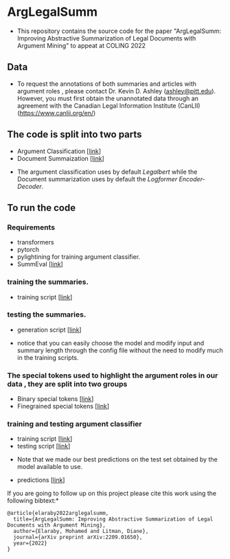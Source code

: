 # ArgLegalSumm

* This repository contains the source code for the paper "ArgLegalSumm: Improving Abstractive Summarization of Legal Documents with Argument Mining" to appeat at COLING 2022

## Data

*  To request the annotations of both summaries and articles with argument roles , please contact Dr. Kevin D. Ashley (ashley@pitt.edu).  However, you must first obtain the unannotated data through an agreement with the Canadian Legal Information Institute (CanLII) (https://www.canlii.org/en/)

## The code is split into two parts 
- Argument Classification [[link](https://github.com/EngSalem/arglegalsumm/tree/master/src/argument_classification)]
- Document Summaization [[link](https://github.com/EngSalem/arglegalsumm/tree/master/src/summarization)]

* The argument classification uses by default *Legalbert* while the Document summarization uses by default the *Logformer Encoder-Decoder*.



## To run the code

### Requirements 
- transformers
- pytorch
- pylightining for training argument classifier.
- SummEval [[link](https://github.com/Yale-LILY/SummEval)]

### training the summaries.
- training script [[link](https://github.com/EngSalem/arglegalsumm/blob/master/src/summarization/train_summ.sh)]

### testing the summaries.

- generation script [[link](https://github.com/EngSalem/arglegalsumm/blob/master/src/summarization/test_summ.sh)]

* notice that you can easily choose the model and modify input and summary length through the config file without the need to modify much in the training scripts. 

### The special tokens used to highlight the argument roles in our data , they are split into two groups
- Binary special tokens [[link](https://github.com/EngSalem/arglegalsumm/blob/master/src/summarization/binary_tokens.txt)]
- Finegrained special tokens [[link](https://github.com/EngSalem/arglegalsumm/blob/master/src/summarization/fine_grained_tokens.txt)]

### training and testing argument classifier

- training script [[link](https://github.com/EngSalem/arglegalsumm/blob/master/src/argument_classification/label_sentences.sh)]
- testing script [[link](https://github.com/EngSalem/arglegalsumm/blob/master/src/argument_classification/generate_irc_labels.sh)]

* Note that we made our best predictions on the test set obtained by the model available to use.
- predictions [[link](https://github.com/EngSalem/arglegalsumm/blob/master/src/argument_classification/artifacts/legal_bert_predicts.txt)]


If you are going to follow up on this project please cite this work using the following bibtext:*


```
@article{elaraby2022arglegalsumm,
  title={ArgLegalSumm: Improving Abstractive Summarization of Legal Documents with Argument Mining},
  author={Elaraby, Mohamed and Litman, Diane},
  journal={arXiv preprint arXiv:2209.01650},
  year={2022}
}
```

